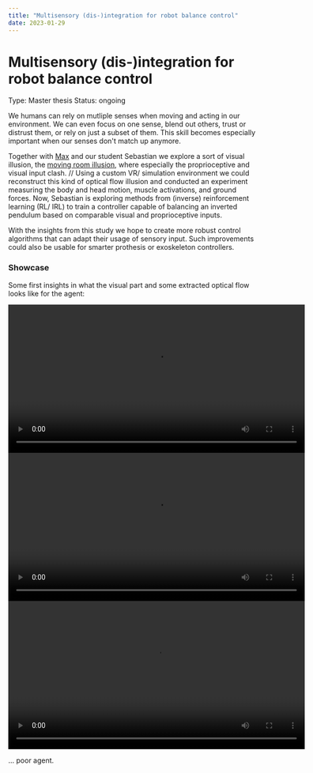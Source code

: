 ```yaml
---
title: "Multisensory (dis-)integration for robot balance control"
date: 2023-01-29
---
```


# Multisensory (dis-)integration for robot balance control

Type: Master thesis
Status: ongoing

We humans can rely on mutliple senses when moving and acting in our environment. We can even focus on one sense, blend out others, trust or distrust them, or rely on just a subset of them. This skill becomes especially important when our senses don't match up anymore.

Together with [Max](http://lauflabor.ifs-tud.de/doku.php?id=lab_members:lab_members_maximilian_alexander_stasica) and our student Sebastian we explore a sort of visual illusion, the [moving room illusion](https://www.youtube.com/watch?v=F4xenIulg_8), where especially the proprioceptive and visual input clash. //
Using a custom VR/ simulation environment we could reconstruct this kind of optical flow illusion and conducted an experiment measuring the body and head motion, muscle activations, and ground forces. Now, Sebastian is exploring methods from (inverse) reinforcement learning (RL/ IRL) to train a controller capable of balancing an inverted pendulum based on comparable visual and proprioceptive inputs. 

With the insights from this study we hope to create more robust control algorithms that can adapt their usage of sensory input. Such improvements could also be usable for smarter prothesis or exoskeleton controllers.

### Showcase
Some first insights in what the visual part and some extracted optical flow looks like for the agent:

<video controls="controls" width="600" height="300" name="Optical flow 1">
  <source src="https://uvest.github.io/figures/optical_flow_1.webm" />
</video>

<video controls="controls" width="600" height="300" name="Copnfusion example 1">
  <source src="https://uvest.github.io/figures/confusion_example.mp4" type='video/mp4' />
</video>


<video controls="controls" width="600" height="300" name="Optical flow 3">
  <source src="https://uvest.github.io/figures/optical_flow_3.mp4">
</video>

... poor agent.